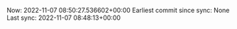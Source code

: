 Now: 2022-11-07 08:50:27.536602+00:00 Earliest commit since sync: None Last sync: 2022-11-07 08:48:13+00:00
